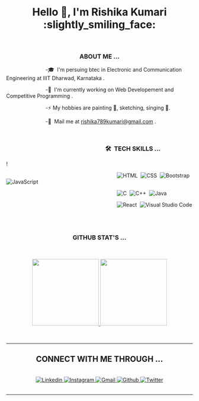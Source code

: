 <h1 align="center">Hello 👋, I'm Rishika Kumari :slightly_smiling_face:</h1>
<br>
<h3 align="center">ABOUT ME ...</h3>
 
&nbsp;&nbsp;&nbsp;&nbsp;&nbsp;&nbsp;&nbsp;&nbsp;&nbsp;&nbsp;&nbsp;&nbsp;&nbsp;&nbsp; &nbsp;&nbsp;&nbsp;&nbsp;&nbsp;&nbsp;&nbsp;&nbsp;&nbsp;&nbsp;&nbsp;&nbsp;-🎓 &nbsp;I'm persuing btec in Electronic and Communication Engineering at IIIT Dharwad, Karnataka .

&nbsp;&nbsp;&nbsp;&nbsp;&nbsp;&nbsp;&nbsp;&nbsp;&nbsp;&nbsp;&nbsp;&nbsp;&nbsp;&nbsp;&nbsp;&nbsp;&nbsp;&nbsp;&nbsp;&nbsp;&nbsp;&nbsp;&nbsp;&nbsp;&nbsp;&nbsp;&nbsp;-🌱 &nbsp;I'm currently working on Web Developement and Competitive Programming .

&nbsp;&nbsp;&nbsp;&nbsp;&nbsp;&nbsp;&nbsp;&nbsp;&nbsp;&nbsp;&nbsp;&nbsp;&nbsp; &nbsp;&nbsp;&nbsp;&nbsp;&nbsp;&nbsp;&nbsp;&nbsp;&nbsp;&nbsp;&nbsp;&nbsp; -⚡ My hobbies are painting :rainbow:, sketching, singing :musical_note:.

&nbsp;&nbsp;&nbsp;&nbsp;&nbsp;&nbsp;&nbsp;&nbsp;&nbsp;&nbsp;&nbsp;&nbsp;&nbsp;&nbsp;&nbsp;&nbsp;&nbsp;&nbsp;&nbsp;&nbsp;&nbsp;&nbsp;&nbsp;&nbsp;&nbsp;&nbsp;&nbsp;-:e-mail: &nbsp;Mail me at rishika789kumari@gmail.com . 

 
 <br>


### &nbsp;&nbsp;&nbsp;&nbsp;&nbsp;&nbsp;&nbsp;&nbsp;&nbsp;&nbsp;&nbsp;&nbsp;&nbsp;&nbsp;&nbsp;&nbsp;&nbsp;&nbsp;&nbsp;&nbsp;&nbsp;&nbsp;&nbsp;&nbsp;&nbsp;&nbsp;&nbsp;&nbsp;&nbsp;&nbsp;&nbsp;&nbsp;&nbsp;&nbsp;&nbsp;&nbsp;&nbsp;&nbsp;&nbsp;&nbsp;&nbsp;&nbsp;&nbsp;&nbsp;&nbsp;&nbsp;&nbsp;&nbsp;&nbsp;&nbsp;&nbsp;&nbsp;&nbsp;&nbsp;&nbsp;&nbsp;&nbsp;&nbsp;&nbsp;&nbsp;&nbsp;&nbsp;&nbsp;&nbsp;&nbsp;&nbsp;&nbsp;&nbsp;&nbsp;🛠 &nbsp;TECH SKILLS ...
!

&nbsp;&nbsp;&nbsp;&nbsp;&nbsp;&nbsp;&nbsp;&nbsp;&nbsp;&nbsp;&nbsp;&nbsp;&nbsp;&nbsp;&nbsp;&nbsp;&nbsp;&nbsp;&nbsp;&nbsp;&nbsp;&nbsp;&nbsp;&nbsp;&nbsp;&nbsp;&nbsp;&nbsp;&nbsp;&nbsp;&nbsp;&nbsp;&nbsp;&nbsp;&nbsp;&nbsp;&nbsp;&nbsp;&nbsp;&nbsp;&nbsp;&nbsp;&nbsp;&nbsp;&nbsp;&nbsp;&nbsp;&nbsp;&nbsp;&nbsp;&nbsp;&nbsp;&nbsp;&nbsp;&nbsp;&nbsp;&nbsp;&nbsp;&nbsp;&nbsp;&nbsp;&nbsp;&nbsp;&nbsp;&nbsp;&nbsp;&nbsp;&nbsp;&nbsp;&nbsp;&nbsp;&nbsp;&nbsp;&nbsp;&nbsp;&nbsp;![HTML](https://img.shields.io/badge/-HTML-39B7CD?style=flat&logo=HTML5&logoColor=black)&nbsp;
![CSS](https://img.shields.io/badge/-CSS-F25278?style=flat&logo=CSS3&logoColor=black)&nbsp;
![Bootstrap](https://img.shields.io/badge/-Bootstrap-39B7CD?style=flat&logo=bootstrap&logoColor=black)
![JavaScript](https://img.shields.io/badge/-JavaScript-F25278?style=flat&logo=javascript&logoColor=black)&nbsp;

&nbsp;&nbsp;&nbsp;&nbsp;&nbsp;&nbsp;&nbsp;&nbsp;&nbsp;&nbsp;&nbsp;&nbsp;&nbsp;&nbsp;&nbsp;&nbsp;&nbsp;&nbsp;&nbsp;&nbsp;&nbsp;&nbsp;&nbsp;&nbsp;&nbsp;&nbsp;&nbsp;&nbsp;&nbsp;&nbsp;&nbsp;&nbsp;&nbsp;&nbsp;&nbsp;&nbsp;&nbsp;&nbsp;&nbsp;&nbsp;&nbsp;&nbsp;&nbsp;&nbsp;&nbsp;&nbsp;&nbsp;&nbsp;&nbsp;&nbsp;&nbsp;&nbsp;&nbsp;&nbsp;&nbsp;&nbsp;&nbsp;&nbsp;&nbsp;&nbsp;&nbsp;&nbsp;&nbsp;&nbsp;&nbsp;&nbsp;&nbsp;&nbsp;&nbsp;&nbsp;&nbsp;&nbsp;&nbsp;&nbsp;&nbsp;&nbsp;![C](https://img.shields.io/badge/-C-F25278?style=flat&logo=C&logoColor=black)&nbsp;
![C++](https://img.shields.io/badge/-C++-39B7CD?style=flat&logo=C%2B%2B&logoColor=black)&nbsp;
![Java](https://img.shields.io/badge/-Java-F25278?style=flat&logo=Java&logoColor=black)&nbsp;

&nbsp;&nbsp;&nbsp;&nbsp;&nbsp;&nbsp;&nbsp;&nbsp;&nbsp;&nbsp;&nbsp;&nbsp;&nbsp;&nbsp;&nbsp;&nbsp;&nbsp;&nbsp;&nbsp;&nbsp;&nbsp;&nbsp;&nbsp;&nbsp;&nbsp;&nbsp;&nbsp;&nbsp;&nbsp;&nbsp;&nbsp;&nbsp;&nbsp;&nbsp;&nbsp;&nbsp;&nbsp;&nbsp;&nbsp;&nbsp;&nbsp;&nbsp;&nbsp;&nbsp;&nbsp;&nbsp;&nbsp;&nbsp;&nbsp;&nbsp;&nbsp;&nbsp;&nbsp;&nbsp;&nbsp;&nbsp;&nbsp;&nbsp;&nbsp;&nbsp;&nbsp;&nbsp;&nbsp;&nbsp;&nbsp;&nbsp;&nbsp;&nbsp;&nbsp;&nbsp;&nbsp;&nbsp;&nbsp;&nbsp;&nbsp;&nbsp;![React](https://img.shields.io/badge/-React-39B7CD?style=flat&logo=react&logoColor=black)&nbsp;
![Visual Studio Code](https://img.shields.io/badge/-Visual%20Studio%20Code-F25278?style=flat&logo=visual-studio-code&logoColor=black)&nbsp;

 
 <br>
 
 <h3 align="center">GITHUB STAT'S ...</h3><br>
 <p align="center">
<a href="https://github.com/rishika789">
  <img height="180em" src="https://github-readme-stats-eight-theta.vercel.app/api?username=rishika789&show_icons=true&theme=dracula&include_all_commits=true&count_private=true"/>
  <img height="180em" src="https://github-readme-stats-eight-theta.vercel.app/api/top-langs/?username=rishika789&layout=compact&langs_count=8&theme=dracula"/>
</a>
</p><br>






<hr>
<h2 align="center">CONNECT WITH ME THROUGH ...</h2><br>
<div align="center" >
  
<a href="https://www.linkedin.com/in/rishika-kumari-b58855202/">
  <img
    alt="Linkedin"
    src="https://img.shields.io/badge/Linkedin-F25278?logo=linkedin&logoColor=black&style=for-the-badge"
  />
</a>



<a href="https://www.instagram.com/rishika_789_/">
  <img
    alt="Instagram"
    src="https://img.shields.io/badge/Instagram-39B7CD?logo=Instagram&logoColor=black&style=for-the-badge"
  />
</a>
  <a href="mailto:rishika789kumari@gmail.com">
  <img
    alt="Gmail"
    src="https://img.shields.io/badge/Gmail-F25278?logo=Gmail&logoColor=black&style=for-the-badge"
  />
</a>
  <a href="https://github.com/rishika789">
  <img
    alt="Github"
    src="https://img.shields.io/badge/github-39B7CD?logo=github&logoColor=black&style=for-the-badge"
  />
</a>
<a href="https://twitter.com/Rishika41221774">
  <img
    alt="Twitter"
    src="https://img.shields.io/badge/Twitter-F25278?logo=twitter&logoColor=black&style=for-the-badge"
  />
</a>
  
  </div> 
  <br/>
  <p align="center">
</p>
<hr>
